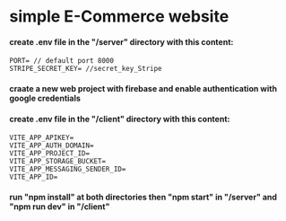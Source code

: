 # simple E-Commerce website

#### create .env file in the "/server" directory with this content:

```
PORT= // default port 8000
STRIPE_SECRET_KEY= //secret_key_Stripe
```

#### craate a new web project with firebase and enable authentication with google credentials
#### create .env file in the "/client" directory with this content:

```
VITE_APP_APIKEY=
VITE_APP_AUTH_DOMAIN=
VITE_APP_PROJECT_ID=
VITE_APP_STORAGE_BUCKET=
VITE_APP_MESSAGING_SENDER_ID=
VITE_APP_ID=
```

#### run "npm install" at both directories then "npm start" in "/server" and "npm run dev" in "/client"

